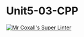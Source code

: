# Unit5-03-CPP
[![Mr Coxall's Super Linter](https://github.com/ICS3U-Programming-PeterS/Unit5-03-CPP/workflows/Mr%20Coxall's%20Super%20Linter/badge.svg)](https://github.com/ICS3U-Programming-PeterS/Unit5-03-CPP/actions/)
